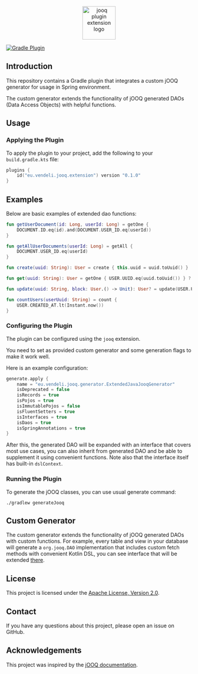 [version]: 0.1.0

<br/>
<p align="center">
    <img src="https://github.com/vendelieu/telegram-bot/assets/3987067/a96e2a39-60f2-4d7a-8270-a0c60d4fe6c3" height="90" alt="jooq plugin extension logo" />
</p>

[![Gradle Plugin](https://img.shields.io/gradle-plugin-portal/v/eu.vendeli.jooq.extension?label=Gradle&logo=gradle)](https://plugins.gradle.org/plugin/eu.vendeli.jooq.extension)

## Introduction

This repository contains a Gradle plugin that integrates a custom jOOQ generator for usage in Spring environment.

The custom generator extends the functionality of jOOQ generated DAOs (Data Access Objects) with helpful functions.

## Usage

### Applying the Plugin

To apply the plugin to your project, add the following to your `build.gradle.kts` file:

```kotlin
plugins {
    id("eu.vendeli.jooq.extension") version "0.1.0"
}
```

## Examples

Below are basic examples of extended dao functions:

```kotlin
fun getUserDocument(id: Long, userId: Long) = getOne {
    DOCUMENT.ID.eq(id).and(DOCUMENT.USER_ID.eq(userId))
}

fun getAllUserDocuments(userId: Long) = getAll {
    DOCUMENT.USER_ID.eq(userId)
}

fun create(uuid: String): User = create { this.uuid = uuid.toUuid() }

fun get(uuid: String): User = getOne { USER.UUID.eq(uuid.toUuid()) } ?: create(uuid)

fun update(uuid: String, block: User.() -> Unit): User? = update(USER.UUID.eq(uuid.toUuid()), block)

fun countUsers(userUuid: String) = count {
    USER.CREATED_AT.lt(Instant.now())
}
```

### Configuring the Plugin

The plugin can be configured using the `jooq` extension.

You need to set as provided custom generator and some
generation flags to make it work well.

Here is an example configuration:

```kotlin
generate.apply {
    name = "eu.vendeli.jooq.generator.ExtendedJavaJooqGenerator"
    isDeprecated = false
    isRecords = true
    isPojos = true
    isImmutablePojos = false
    isFluentSetters = true
    isInterfaces = true
    isDaos = true
    isSpringAnnotations = true
}
```

After this, the generated DAO will be expanded with an interface that covers most use cases,
you can also inherit from generated DAO and be able to supplement it using convenient functions.
Note also that the interface itself has built-in `dslContext`.

### Running the Plugin

To generate the jOOQ classes, you can use usual generate command:

```shell
./gradlew generateJooq
```

## Custom Generator

The custom generator extends the functionality of jOOQ generated DAOs with custom functions. For example, every table
and view in your database will generate a `org.jooq.DAO` implementation that includes custom fetch
methods with convenient Kotlin DSL, you can see interface that will be
extended [there](https://github.com/vendelieu/jooq-extension/blob/master/src/main/resources/DAOExtendedImpl.kt).

## License

This project is licensed under the [Apache License, Version 2.0](LICENSE).

## Contact

If you have any questions about this project, please open an issue on GitHub.

## Acknowledgements

This project was inspired by
the  [jOOQ documentation](https://www.jooq.org/doc/latest/manual/code-generation/codegen-configuration/).
